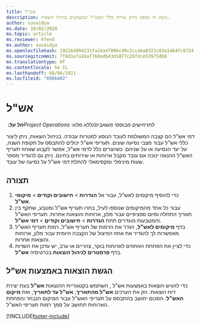```yaml
---
title: אש"ל
description: נושא זה מספק מידע אודות כללי האש"ל המשמשים בניהול הוצאות.
author: suvaidya
ms.date: 10/01/2020
ms.topic: article
ms.reviewer: kfend
ms.author: suvaidya
ms.openlocfilehash: 192164094231fa2da47806cd9c2ccaba8321c83a1464fc8724fa0d0a7618660f
ms.sourcegitcommit: 7f8d1e7a16af769adb43d1877c28fdce53975db8
ms.translationtype: HT
ms.contentlocale: he-IL
ms.lasthandoff: 08/06/2021
ms.locfileid: "6986402"
---
```

# <a name="per-diems"></a>אש"ל

_**חל על:** ‏Project Operations לתרחישים מבוססי משאבים/ללא מלאי_


דמי אש"ל הם קצבה המשולמת לעובד הנוסע למטרות עבודה. בניהול הוצאות, ניתן ליצור כללי אש"ל עבור מצבי נסיעה שונים. תעריפי אש"ל יכולים להתבסס על תקופת השנה, על יעד הנסיעה או על שניהם. כשיוצרים כלל לדמי אש"ל, אפשר לקבוע שאחוז תעריף האש"ל ההנאה ינוכה אם עובד מקבל ארוחות או שירותים בחינם. ניתן גם להגדיר מספר שעות מינימלי ומקסימאלי להחלת דמי אש"ל על נסיעה של עובד.

## <a name="configuration"></a>תצורה 

1. כדי להוסיף מיקומים לאש"ל, עבור אל **הגדרות** > **חישובים וקודים** > **מיקומי אש"ל**.
2. עבור כל אחד מהמיקומים שנוספו לעיל, בחרו תעריף אש"ל ומטבע, שתקף בין תאריך התחלה וסיום ספציפיים עבור מלון, ארוחות והוצאות אחרות. תעריפי האש"ל והמטבעות מוגדרים תחת **הגדרות** > **חישובים וקודים** > **דמי אש"ל**.
3. בדף **מיקומים לאש"ל**, הגדר את הרמות של תעריף אש"ל. רמות תעריף האש"ל מאפשרות לך להגדיר את אחוז הפיצול של הקצבה היומית עבור מלון, ארוחות והוצאות אחרות. 
4. כדי לציין את הפחתת האחוזים לארוחות בוקר, צהריים או ערב, יש עדכן את השדות בדף **פרמטרים לניהול הוצאות** בכרטיסיה **אש"ל**. 
    
## <a name="submit-expenses-using-per-diem"></a>הגשת הוצאות באמצעות אש"ל
כדי להגיש הוצאות באמצעות אש"ל , השתמש בקטגוריית ההוצאות **אש"ל** בעת יצירת דוח הוצאות. הזן את הערכים **אש"ל מהתאריך**, **אש"ל עד לתאריך**, ואת **מיקום האש"ל**. הסכום יחושב בהתבסס על תעריפי האש"ל עבור המיקום הנבחר והפחתת הארוחות תחושב על סמך רמות תעריפי האש"ל.


[!INCLUDE[footer-include](../includes/footer-banner.md)]